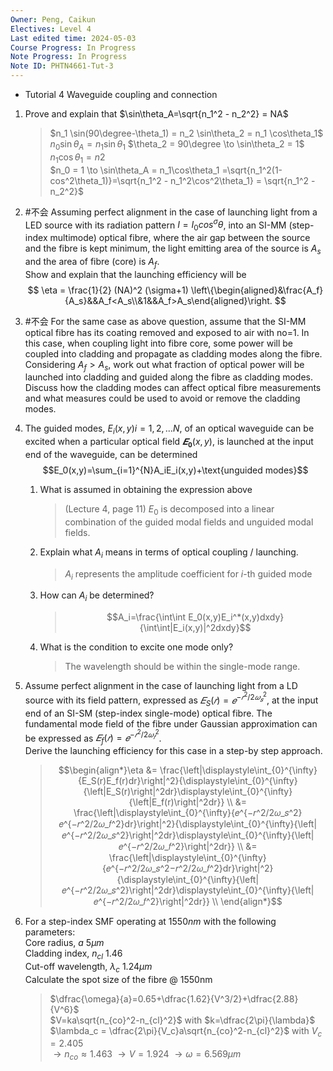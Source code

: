 ```yaml
---
Owner: Peng, Caikun
Electives: Level 4
Last edited time: 2024-05-03
Course Progress: In Progress
Note Progress: In Progress
Note ID: PHTN4661-Tut-3
---
```


- Tutorial 4 Waveguide coupling and connection

1. Prove and explain that $\sin\theta_A=\sqrt{n_1^2 - n_2^2} = NA$

    > $n_1 \sin(90\degree-\theta_1) = n_2 \sin\theta_2 = n_1 \cos\theta_1$  
    > $n_0 \sin\theta_A = n_1 \sin\theta_1$
    > $\theta_2 = 90\degree \to \sin\theta_2 = 1$  
    > $n_1\cos\theta_1=n2$  
    > $n_0 = 1 \to \sin\theta_A = n_1\cos\theta_1 =\sqrt{n_1^2(1-cos^2\theta_1)}=\sqrt{n_1^2 - n_1^2\cos^2\theta_1} = \sqrt{n_1^2 - n_2^2}$  

2. #不会 Assuming perfect alignment in the case of launching light from a LED source with its radiation pattern $I = I_0 cos^\sigma{\theta}$, into an SI-MM (step-index multimode) optical fibre, where the air gap between the source and the fibre is kept minimum, the light emitting area of the source is $A_s$ and the area of fibre (core) is $A_f$.  
    Show and explain that the launching efficiency will be
    $$
        \eta = \frac{1}{2} (NA)^2 (\sigma+1) \left\{\begin{aligned}&\frac{A_f}{A_s}&&A_f<A_s\\&1&&A_f>A_s\end{aligned}\right.
    $$

3. #不会 For the same case as above question, assume that the SI-MM optical fibre has its coating removed and exposed to air with no=1. In this case, when coupling light into fibre core, some power will be coupled into cladding and propagate as cladding modes along the fibre.   
    Considering $A_f > A_s$, work out what fraction of optical power will be launched into cladding and guided along the fibre as cladding modes.   
    Discuss how the cladding modes can affect optical fibre measurements and what measures could be used to avoid or remove the cladding modes.



4. The guided modes, $E_i(x,y) i=1,2, … N$, of an optical waveguide can be excited when a particular optical field $𝑬_𝟎(x,y)$, is launched at the input end of the waveguide, can be determined 
    $$E_0(x,y)=\sum_{i=1}^{N}A_iE_i(x,y)+\text{unguided modes}$$
    1. What is assumed in obtaining the expression above 
        > (Lecture 4, page 11) $E_0$ is decomposed into a linear combination of the guided modal fields and unguided modal fields.  
    1. Explain what $A_i$ means in terms of optical coupling / launching.
        > $A_i$ represents the amplitude coefficient for $i$-th guided mode 
    1. How can $A_i$ be determined? 
        > $$A_i=\frac{\int\int E_0(x,y)E_i^*(x,y)dxdy}{\int\int|E_i(x,y)|^2dxdy}$$
    2. What is the condition to excite one mode only?
        > The wavelength should be within the single-mode range.


5. Assume perfect alignment in the case of launching light from a LD source with its field pattern, expressed as $𝐸_S(𝑟) = 𝑒^{−𝑟^2/2𝜔_𝑠^2}$, at the input end of an SI-SM (step-index single-mode) optical fibre. The fundamental mode field of the fibre under Gaussian approximation can be expressed as $𝐸_f(𝑟) = 𝑒^{−𝑟^2/2𝜔_𝑓^2}$.   
    Derive the launching efficiency for this case in a step-by step approach.

    > $$\begin{align*}\eta 
        &= \frac{\left|\displaystyle\int_{0}^{\infty}{E_S(r)E_f(r)dr}\right|^2}{\displaystyle\int_{0}^{\infty}{\left|E_S(r)\right|^2dr}\displaystyle\int_{0}^{\infty}{\left|E_f(r)\right|^2dr}} \\
        &= \frac{\left|\displaystyle\int_{0}^{\infty}{𝑒^{−𝑟^2/2𝜔_𝑠^2}𝑒^{−𝑟^2/2𝜔_𝑓^2}dr}\right|^2}{\displaystyle\int_{0}^{\infty}{\left|𝑒^{−𝑟^2/2𝜔_𝑠^2}\right|^2dr}\displaystyle\int_{0}^{\infty}{\left|𝑒^{−𝑟^2/2𝜔_𝑓^2}\right|^2dr}} \\
        &= \frac{\left|\displaystyle\int_{0}^{\infty}{𝑒^{−𝑟^2/2𝜔_𝑠^2−𝑟^2/2𝜔_𝑓^2}dr}\right|^2}{\displaystyle\int_{0}^{\infty}{\left|𝑒^{−𝑟^2/2𝜔_𝑠^2}\right|^2dr}\displaystyle\int_{0}^{\infty}{\left|𝑒^{−𝑟^2/2𝜔_𝑓^2}\right|^2dr}} \\
       \end{align*}$$ 

6. For a step-index SMF operating at $1550nm$ with the following parameters:   
        Core radius, $a$ $5\mu m$  
        Cladding index, $n_{cl}$ 1.46  
        Cut-off wavelength, $\lambda_c$ $1.24\mu m$  
    Calculate the spot size of the fibre @ 1550nm
    > $\dfrac{\omega}{a}=0.65+\dfrac{1.62}{V^3/2}+\dfrac{2.88}{V^6}$  
    > $V=ka\sqrt{n_{co}^2-n_{cl}^2}$ with $k=\dfrac{2\pi}{\lambda}$  
    > $\lambda_c = \dfrac{2\pi}{V_c}a\sqrt{n_{co}^2-n_{cl}^2}$ with $V_c = 2.405$  
    > $\to n_{co}\approx 1.463$ 
    > $\to V=1.924$ 
    > $\to \omega = 6.569\mu m$ 
